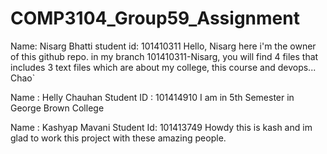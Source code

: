 # COMP3104_Group59_Assignment

Name: Nisarg Bhatti
student id: 101410311
Hello, Nisarg here i'm the owner of this github repo.
in my branch 101410311-Nisarg, you will find 4 files that includes 3 text files which are about my college, this course and devops...
Chao`

Name : Helly Chauhan 
Student ID : 101414910
I am in 5th Semester in George Brown College

Name : Kashyap Mavani
Student Id: 101413749
Howdy this is kash and im glad to work this project with these amazing people.